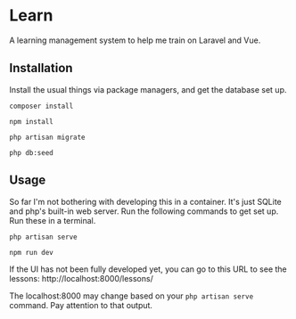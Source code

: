 # Learn

A learning management system to help me train on Laravel and Vue. 

## Installation

Install the usual things via package managers, and get the database set up. 

``composer install``

``npm install``

``php artisan migrate``

``php db:seed``


## Usage

So far I'm not bothering with developing this in a container. It's just SQLite and php's built-in
web server. Run the following commands to get set up. Run these in a terminal.

``php artisan serve``

``npm run dev``

If the UI has not been fully developed yet, you can go to this URL to see the lessons: 
http://localhost:8000/lessons/

The localhost:8000 may change based on your ``php artisan serve`` command. Pay attention to that output. 